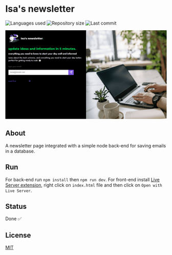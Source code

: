 # Isa's newsletter

![Languages used](https://img.shields.io/github/languages/count/isadfrn/isa-newsletter?style=flat-square)
![Repository size](https://img.shields.io/github/repo-size/isadfrn/isa-newsletter?style=flat-square)
![Last commit](https://img.shields.io/github/last-commit/isadfrn/isa-newsletter?style=flat-square)

![Some HTML pages](./client/assets/img/demo.gif)

## About

A newsletter page integrated with a simple node back-end for saving emails in a database.

## Run

For back-end run `npm install` then `npm run dev`. For front-end install [Live Server extension](https://marketplace.visualstudio.com/items?itemName=ritwickdey.LiveServer), right click on `index.html` file and then click on `Open with Live Server`.

## Status

Done ✅

## License

[MIT](./LICENSE)
